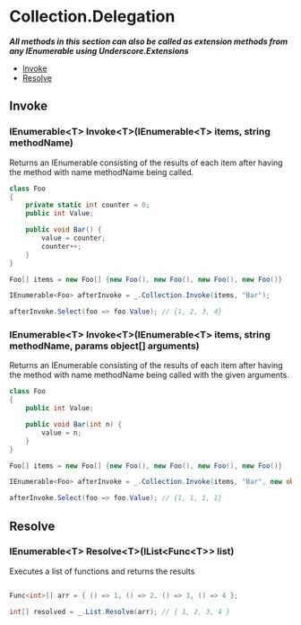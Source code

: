 # Collection.Delegation

***All methods in this section can also be called as extension methods from any IEnumerable using Underscore.Extensions***

- [Invoke](#invoke)
- [Resolve](#resolve)

## Invoke

### IEnumerable\<T\> Invoke\<T\>(IEnumerable\<T\> items, string methodName)
Returns an IEnumerable consisting of the results of each item after having the method with name methodName being called.
```csharp
class Foo
{
    private static int counter = 0;
    public int Value;

    public void Bar() {
        value = counter;
        counter++;
    }
}

Foo[] items = new Foo[] {new Foo(), new Foo(), new Foo(), new Foo()}

IEnumerable<Foo> afterInvoke = _.Collection.Invoke(items, "Bar");

afterInvoke.Select(foo => foo.Value); // {1, 2, 3, 4}
```

### IEnumerable\<T\> Invoke\<T\>(IEnumerable\<T\> items, string methodName, params object[] arguments)
Returns an IEnumerable consisting of the results of each item after having the method with name methodName being called with the given arguments.
```csharp
class Foo
{
    public int Value;

    public void Bar(int n) {
        value = n;
    }
}

Foo[] items = new Foo[] {new Foo(), new Foo(), new Foo(), new Foo()}

IEnumerable<Foo> afterInvoke = _.Collection.Invoke(items, "Bar", new object[] {1});

afterInvoke.Select(foo => foo.Value); // {1, 1, 1, 1}
```

## Resolve

### IEnumerable\<T\> Resolve\<T\>(IList\<Func\<T\>\> list)
Executes a list of functions and returns the results
```csharp

Func<int>[] arr = { () => 1, () => 2, () => 3, () => 4 };

int[] resolved = _.List.Resolve(arr); // { 1, 2, 3, 4 }
```
